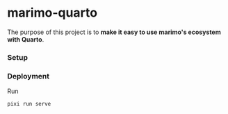 # marimo-quarto

The purpose of this project is to **make it easy to use marimo's ecosystem with Quarto**.

### Setup

### Deployment

Run

```bash
pixi run serve
```
